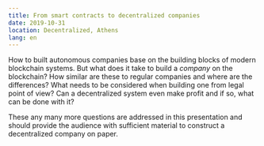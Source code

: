 ```yaml
---
title: From smart contracts to decentralized companies
date: 2019-10-31
location: Decentralized, Athens
lang: en
---
```


How to built autonomous companies base on the building blocks of modern
blockchain systems. But what does it take to build a *company* on the
blockchain? How similar are these to regular companies and where are the
differences? What needs to be considered when building one from legal point of
view? Can a decentralized system even make profit and if so, what can be done
with it?

These any many more questions are addressed in this presentation and should
provide the audience with sufficient material to construct a decentralized
company on paper.
